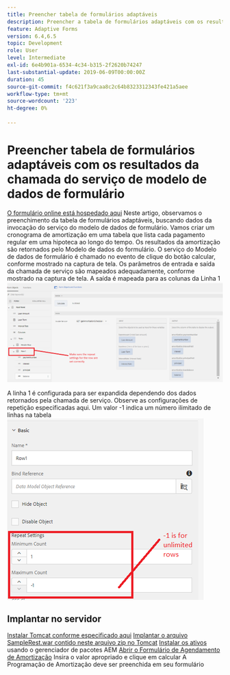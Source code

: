 ```yaml
---
title: Preencher tabela de formulários adaptáveis
description: Preencher a tabela de formulários adaptáveis com os resultados das chamadas do serviço de modelo de dados de formulário
feature: Adaptive Forms
version: 6.4,6.5
topic: Development
role: User
level: Intermediate
exl-id: 6e4b901a-6534-4c34-b315-2f2620b74247
last-substantial-update: 2019-06-09T00:00:00Z
duration: 45
source-git-commit: f4c621f3a9caa8c2c64b8323312343fe421a5aee
workflow-type: tm+mt
source-wordcount: '223'
ht-degree: 0%

---
```


# Preencher tabela de formulários adaptáveis com os resultados da chamada do serviço de modelo de dados de formulário

[O formulário online está hospedado aqui](https://forms.enablementadobe.com/content/dam/formsanddocuments/amortization/jcr:content?wcmmode=disabled)
Neste artigo, observamos o preenchimento da tabela de formulários adaptáveis, buscando dados da invocação do serviço do modelo de dados de formulário. Vamos criar um cronograma de amortização em uma tabela que lista cada pagamento regular em uma hipoteca ao longo do tempo. Os resultados da amortização são retornados pelo Modelo de dados do formulário. O serviço do Modelo de dados de formulário é chamado no evento de clique do botão calcular, conforme mostrado na captura de tela. Os parâmetros de entrada e saída da chamada de serviço são mapeados adequadamente, conforme mostrado na captura de tela. A saída é mapeada para as colunas da Linha 1
![clickevent](assets/amortization.PNG)

A linha 1 é configurada para ser expandida dependendo dos dados retornados pela chamada de serviço. Observe as configurações de repetição especificadas aqui. Um valor -1 indica um número ilimitado de linhas na tabela
![Linha1](assets/rowconfiguration.PNG)

## Implantar no servidor

[Instalar Tomcat conforme especificado aqui](/help/forms/ic-print-channel-tutorial/set-up-tomcat.md)
[Implantar o arquivo SampleRest.war contido neste arquivo zip no Tomcat](assets/sample-rest.zip)
[Instalar os ativos](assets/amortizationschedule.zip) usando o gerenciador de pacotes AEM
[Abrir o Formulário de Agendamento de Amortização](http://localhost:4502/content/dam/formsanddocuments/amortization/jcr:content?wcmmode=disabled)
Insira o valor apropriado e clique em calcular
A Programação de Amortização deve ser preenchida em seu formulário
